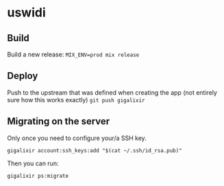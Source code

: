 # uswidi

## Build
Build a new release:
```MIX_ENV=prod mix release```

## Deploy

Push to the upstream that was defined when creating the app (not entirely sure how this works exactly)
```git push gigalixir```

## Migrating on the server

Only once you need to configure your/a SSH key.

```gigalixir account:ssh_keys:add "$(cat ~/.ssh/id_rsa.pub)"```

Then you can run:

```gigalixir ps:migrate```

